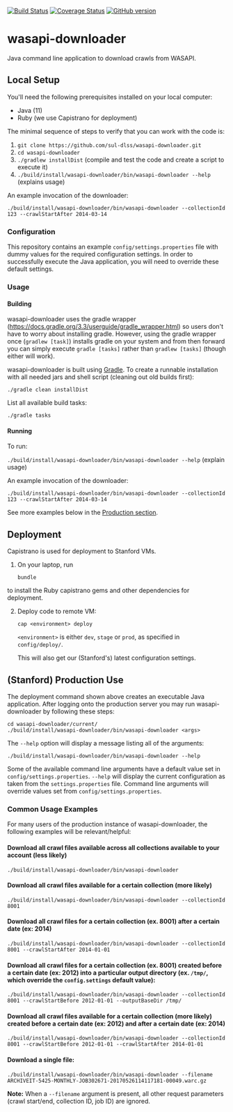 [![Build Status](https://travis-ci.com/sul-dlss/wasapi-downloader.svg?branch=main)](https://travis-ci.com/sul-dlss/wasapi-downloader)
[![Coverage Status](https://coveralls.io/repos/github/sul-dlss/wasapi-downloader/badge.svg?branch=main)](https://coveralls.io/github/sul-dlss/wasapi-downloader?branch=main)
[![GitHub version](https://badge.fury.io/gh/sul-dlss%2Fwasapi-downloader.svg)](https://badge.fury.io/gh/sul-dlss%2Fwasapi-downloader)

# wasapi-downloader
Java command line application to download crawls from WASAPI.

## Local Setup

You'll need the following prerequisites installed on your local computer:

- Java (11)
- Ruby (we use Capistrano for deployment)

The minimal sequence of steps to verify that you can work with the code is:

1. `git clone https://github.com/sul-dlss/wasapi-downloader.git`
2. `cd wasapi-downloader`
3. `./gradlew installDist`  (compile and test the code and create a script to execute it)
4. `./build/install/wasapi-downloader/bin/wasapi-downloader --help` (explains usage)

An example invocation of the downloader:
```
./build/install/wasapi-downloader/bin/wasapi-downloader --collectionId 123 --crawlStartAfter 2014-03-14
```

### Configuration

This repository contains an example `config/settings.properties` file with dummy values for the required configuration settings. In order to successfully execute the Java application, you will need to override these default settings.

### Usage

#### Building

wasapi-downloader uses the gradle wrapper (https://docs.gradle.org/3.3/userguide/gradle_wrapper.html) so users don't have to worry about installing gradle.  However, using the gradle wrapper once (`gradlew [task]`) installs gradle on your system and from then forward you can simply execute `gradle [tasks]` rather than `gradlew [tasks]` (though either will work).


wasapi-downloader is built using [Gradle](https://gradle.org/docs).  To create a runnable installation with all needed jars and shell script (cleaning out old builds first):

`./gradle clean installDist`

List all available build tasks:

`./gradle tasks`

#### Running

To run:

`./build/install/wasapi-downloader/bin/wasapi-downloader --help` (explain usage)

An example invocation of the downloader:
```
./build/install/wasapi-downloader/bin/wasapi-downloader --collectionId 123 --crawlStartAfter 2014-03-14
```

See more examples below in the [Production section](#stanford-production-use).

## Deployment

Capistrano is used for deployment to Stanford VMs.

1. On your laptop, run

    `bundle`

  to install the Ruby capistrano gems and other dependencies for deployment.

2. Deploy code to remote VM:

    `cap <environment> deploy`

   `<environment>` is either `dev`, `stage` or `prod`, as specified in `config/deploy/`.

   This will also get our (Stanford's) latest configuration settings.

## (Stanford) Production Use

The deployment command shown above creates an executable Java application. After logging onto the production server you may run wasapi-downloader by following these steps:
```
cd wasapi-downloader/current/
./build/install/wasapi-downloader/bin/wasapi-downloader <args>
```

The `--help` option will display a message listing all of the arguments:

`./build/install/wasapi-downloader/bin/wasapi-downloader --help`

Some of the available command line arguments have a default value set in `config/settings.properties`. `--help` will display the current configuration as taken from the `settings.properties` file. Command line arguments will override values set from `config/settings.properties`.

### Common Usage Examples

For many users of the production instance of wasapi-downloader, the following examples will be relevant/helpful:

#### Download all crawl files available across all collections available to your account (less likely)

`./build/install/wasapi-downloader/bin/wasapi-downloader`

#### Download all crawl files available for a certain collection (more likely)

`./build/install/wasapi-downloader/bin/wasapi-downloader --collectionId 8001`

#### Download all crawl files for a certain collection (ex. 8001) after a certain date (ex: 2014)

`./build/install/wasapi-downloader/bin/wasapi-downloader --collectionId 8001 --crawlStartAfter 2014-01-01`

#### Download all crawl files for a certain collection (ex. 8001) created before a certain date (ex: 2012) into a particular output directory (ex. `/tmp/`, which override the `config.settings` default value):

`./build/install/wasapi-downloader/bin/wasapi-downloader --collectionId 8001 --crawlStartBefore 2012-01-01 --outputBaseDir /tmp/`

#### Download all crawl files available for a certain collection (more likely) created before a certain date (ex: 2012) and after a certain date (ex: 2014)

`./build/install/wasapi-downloader/bin/wasapi-downloader --collectionId 8001 --crawlStartBefore 2012-01-01 --crawlStartAfter 2014-01-01`

#### Download a single file:

`./build/install/wasapi-downloader/bin/wasapi-downloader --filename ARCHIVEIT-5425-MONTHLY-JOB302671-20170526114117181-00049.warc.gz`

**Note:** When a `--filename` argument is present, all other request parameters (crawl start/end, collection ID, job ID) are ignored.
